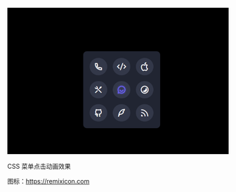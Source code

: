<!--
 * @Descripttion: your project
 * @version: 0.0.0
 * @Author: Minyoung
 * @Date: 2022-02-28 21:40:17
 * @LastEditors: Minyoung
 * @LastEditTime: 2022-02-28 21:43:45
-->
![preview.png](./images/preview.png)

CSS 菜单点击动画效果

图标：https://remixicon.com